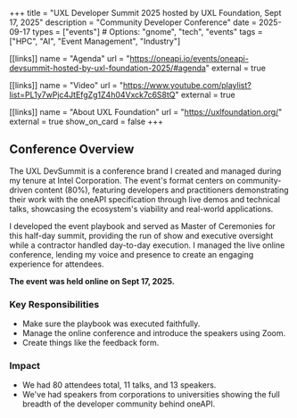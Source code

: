 +++
title = "UXL Developer Summit 2025 hosted by UXL Foundation, Sept 17, 2025"
description = "Community Developer Conference"
date = 2025-09-17
types = ["events"]  # Options: "gnome", "tech", "events"
tags = ["HPC", "AI", "Event Management", "Industry"]

[[links]]
name = "Agenda"
url = "https://oneapi.io/events/oneapi-devsummit-hosted-by-uxl-foundation-2025/#agenda"
external = true

[[links]]
name = "Video"
url = "https://www.youtube.com/playlist?list=PL1y7wPjc4JtEfgZg1Z4h04Vxck7c6S8tQ"
external = true

[[links]]
name = "About UXL Foundation"
url = "https://uxlfoundation.org/"
external = true
show_on_card = false
+++

## Conference Overview

The UXL DevSummit is a conference brand I created and managed during my tenure at Intel Corporation. The event's format centers on community-driven content (80%), featuring developers and practitioners demonstrating their work with the oneAPI specification through live demos and technical talks, showcasing the ecosystem's viability and real-world applications.

I developed the event playbook and served as Master of Ceremonies for this half-day summit, providing the run of show and executive oversight while a contractor handled day-to-day execution. I managed the live online conference, lending my voice and presence to create an engaging experience for attendees.

**The event was held online on Sept 17, 2025.**

### Key Responsibilities

- Make sure the playbook was executed faithfully.
- Manage the online conference and introduce the speakers using Zoom.
- Create things like the feedback form.

### Impact

- We had 80 attendees total, 11 talks, and 13 speakers.
- We've had speakers from corporations to universities showing the full breadth of the developer community behind oneAPI.
